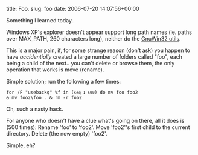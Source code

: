 title: Foo.
slug: foo
date: 2006-07-20 14:07:56+00:00

Something I learned today..

Windows XP's explorer doesn't appear support long path names (ie. paths over MAX_PATH, 260 characters long), neither do the <a href="http://gnuwin32.sourceforge.net/">GnuWin32 utils</a>. 

This is a major pain, if, for some strange reason (don't ask) you happen to have <em>accidentially</em> created a large number of folders called "foo", each being a child of the next.. you can't delete or browse them, the only operation that works is move (rename).

Simple solution; run the following a few times:

<code>for /F "usebackq" %f in (`seq 1 500`) do mv foo foo2 & mv foo2\foo . & rm -r foo2</code>

Oh, such a nasty hack.

For anyone who doesn't have a clue what's going on there, all it does is (500 times):
Rename 'foo' to 'foo2'.
Move 'foo2''s first child to the current directory.
Delete (the now empty) 'foo2'.

Simple, eh?